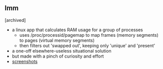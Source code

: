 ## lmm

[archived]

- a linux app that calculates RAM usage for a group of processes
  - uses /proc/processid/pagemap to map frames (memory segments) to pages (virtual memory segments)
  - then filters out 'swapped out', keeping only 'unique' and 'present'
- a one-off elsewhere-useless situational solution
- but made with a pinch of curiosity and effort
- [screenshots](./docs/preview.md)
